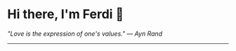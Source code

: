 <h1>Hi there, I'm Ferdi 👋</h1>

<p><em>
  "Love is the expression of one's values." — Ayn Rand
</em></p>

---
